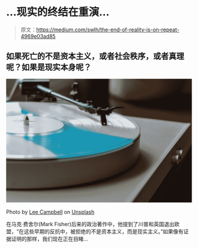 # …现实的终结在重演…

> 原文：<https://medium.com/swlh/the-end-of-reality-is-on-repeat-4969e03ad85>

## 如果死亡的不是资本主义，或者社会秩序，或者真理呢？如果是现实本身呢？

![](img/b211367b012a7c7552c9bc304a39c27b.png)

Photo by [Lee Campbell](https://unsplash.com/@leecampbell?utm_source=medium&utm_medium=referral) on [Unsplash](https://unsplash.com?utm_source=medium&utm_medium=referral)

在马克·费舍尔(Mark Fisher)后来的政治著作中，他提到了川普和英国退出欧盟，“在这些早期的反抗中，被拒绝的不是资本主义，而是现实主义。”如果像有证据证明的那样，我们现在正在目睹…